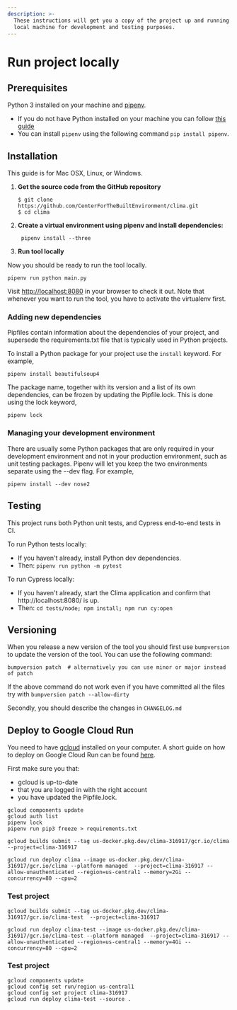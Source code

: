```yaml
---
description: >-
  These instructions will get you a copy of the project up and running on your  
  local machine for development and testing purposes.
---
```


# Run project locally

## Prerequisites

Python 3 installed on your machine and [pipenv](https://docs.pipenv.org).

* If you do not have Python installed on your machine you can follow [this guide](https://wiki.python.org/moin/BeginnersGuide/Download)
* You can install `pipenv` using the following command `pip install pipenv`.

## Installation

This guide is for Mac OSX, Linux, or Windows.

1. **Get the source code from the GitHub repository**

   ```text
   $ git clone https://github.com/CenterForTheBuiltEnvironment/clima.git
   $ cd clima
   ```

2. **Create a virtual environment using pipenv and install dependencies:**

   ```text
    pipenv install --three
   ```

3.  **Run tool locally**

   Now you should be ready to run the tool locally.

   `pipenv run python main.py`

Visit [http://localhost:8080](http://localhost:8080) in your browser to check it out. Note that whenever you want to run the tool, you have to activate the virtualenv first.

### Adding new dependencies

Pipfiles contain information about the dependencies of your project, and supersede the requirements.txt file that is typically used in Python projects.

To install a Python package for your project use the `install` keyword. For example,

`pipenv install beautifulsoup4`

The package name, together with its version and a list of its own dependencies, can be frozen by updating the Pipfile.lock. This is done using the lock keyword,

`pipenv lock`

### Managing your development environment

There are usually some Python packages that are only required in your development environment and not in your production environment, such as unit testing packages. Pipenv will let you keep the two environments separate using the --dev flag. For example,

`pipenv install --dev nose2`

## Testing

This project runs both Python unit tests, and Cypress end-to-end tests in CI.

To run Python tests locally:
- If you haven't already, install Python dev dependencies.
- Then: `pipenv run python -m pytest`

To run Cypress locally:
- If you haven't already, start the Clima application and confirm that http://localhost:8080/ is up.
- Then: `cd tests/node; npm install; npm run cy:open`

## Versioning

When you release a new version of the tool you should first use `bumpversion` to update the version of the tool. You can use the following command:

```text
bumpversion patch  # alternatively you can use minor or major instead of patch
```

If the above command do not work even if you have committed all the files try with `bumpversion patch --allow-dirty`

Secondly, you should describe the changes in `CHANGELOG.md`

## Deploy to Google Cloud Run

You need to have [gcloud](https://cloud.google.com/sdk/docs/install) installed on your computer. A short guide on how to deploy on Google Cloud Run can be found [here](https://youtu.be/FPFDg5znLTM).

First make sure you that:

* gcloud is up-to-date
* that you are logged in with the right account
* you have updated the Pipfile.lock.

```text
gcloud components update
gcloud auth list
pipenv lock
pipenv run pip3 freeze > requirements.txt
```

```text
gcloud builds submit --tag us-docker.pkg.dev/clima-316917/gcr.io/clima  --project=clima-316917

gcloud run deploy clima --image us-docker.pkg.dev/clima-316917/gcr.io/clima --platform managed  --project=clima-316917 --allow-unauthenticated --region=us-central1 --memory=2Gi --concurrency=80 --cpu=2
```

### Test project

```text
gcloud builds submit --tag us-docker.pkg.dev/clima-316917/gcr.io/clima-test  --project=clima-316917

gcloud run deploy clima-test --image us-docker.pkg.dev/clima-316917/gcr.io/clima-test --platform managed  --project=clima-316917 --allow-unauthenticated --region=us-central1 --memory=4Gi --concurrency=80 --cpu=2
```

### Test project

```text
gcloud components update
gcloud config set run/region us-central1
gcloud config set project clima-316917
gcloud run deploy clima-test --source .
```
